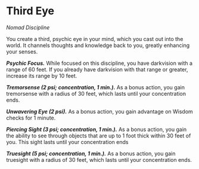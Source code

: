 # Third Eye
*Nomad Discipline*

You create a third, psychic eye in your mind, which you cast out into the world. It channels thoughts and knowledge back to you, greatly enhancing your senses.

***Psychic Focus.*** While focused on this discipline, you have darkvision with a range of 60 feet. If you already have darkvision with that range or greater, increase its range by 10 feet.

***Tremorsense (2 psi; concentration, 1 min.).*** As a bonus action, you gain tremorsense with a radius of 30 feet, which lasts until your concentration ends.

***Unwavering Eye (2 psi).*** As a bonus action, you gain advantage on Wisdom checks for 1 minute.

***Piercing Sight (3 psi; concentration, 1 min.).*** As a bonus action, you gain the ability to see through objects that are up to 1 foot thick within 30 feet of you. This sight lasts until your concentration ends

***Truesight (5 psi; concentration, 1 min.).*** As a bonus action, you gain truesight with a radius of 30 feet, which lasts until your concentration ends.
